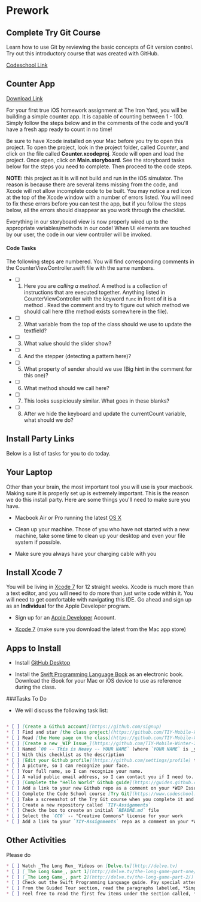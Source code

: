 # Prework

## Complete Try Git Course 
<p>
Learn how to use Git by reviewing the basic concepts of Git version control. Try out this introductory course that was created with GitHub.
</p>

[Codeschool Link](https://www.codeschool.com/courses/try-git)

## Counter App

[Download Link](https://www.dropbox.com/s/9m338xmbm7g2s4g/Counter-starter.zip?dl=0)

For your first true iOS homework assignment at The Iron Yard, you will be building a simple counter app. It is capable of counting between 1 - 100. Simply follow the steps below and in the comments of the code and you'll have a fresh app ready to count in no time!

Be sure to have Xcode installed on your Mac before you try to open this project. To open the project, look in the project folder, called *Counter*, and click on the file called **Counter.xcodeproj**. Xcode will open and load the project. Once open, click on **Main.storyboard**. See the storyboard tasks below for the steps you need to complete. Then proceed to the code steps.

**NOTE:** this project as it is will not build and run in the iOS simulator. The reason is because there are several items missing from the code, and Xcode will not allow incomplete code to be built. You may notice a red icon at the top of the Xcode window with a number of errors listed. You will need to fix these errors before you can test the app, but if you follow the steps below, all the errors should disappear as you work through the checklist.

Everything in our storyboard view is now properly wired up to the appropriate variables/methods in our code! When UI elements are touched by our user, the code in our view controller will be invoked.

#### Code Tasks

The following steps are numbered. You will find corresponding comments in the CounterViewController.swift file with the same numbers.

* [ ] 1. Here you are *calling a method*. A method is a collection of instructions that are executed together. Anything listed in CounterViewController with the keyword ```func``` in front of it is a method . Read the comment and try to figure out which method we should call here (the method exists somewhere in the file).
* [ ] 2. What variable from the top of the class should we use to update the textfield?
* [ ] 3. What value should the slider show?
* [ ] 4. And the stepper (detecting a pattern here)?
* [ ] 5.  What property of sender should we use (Big hint in the comment for this one)?
* [ ] 6. What method should we call here? 
* [ ] 7. This looks suspiciously similar. What goes in these blanks?
* [ ] 8. After we hide the keyboard and update the currentCount variable, what should we do?
 
## Install Party Links 

Below is a list of tasks for you to do today. 

## Your Laptop

Other than your brain, the most important tool you will use is your macbook. Making sure it is properly set up is extremely important. This is the reason we do this install party. Here are some things you'll need to make sure you have.

- Macbook Air or Pro running the latest [OS X](https://itunes.apple.com/us/app/os-x-el-capitan/id1018109117?mt=12)

- Clean up your machine. Those of you who have not started with a new machine, take some time to clean up your desktop and even your file system if possible.

- Make sure you always have your charging cable with you

## Install Xcode 7

You will be living in [Xcode 7](https://itunes.apple.com/us/app/xcode/id497799835?mt=12) for 12 straight weeks. Xcode is much more than a text editor, and you will need to do more than just write code within it. You will need to get comfortable with navigating this IDE. Go ahead and sign up as an **Individual** for the Apple Developer program.

- Sign up for an [Apple Developer](https://developer.apple.com/programs/) Account.

- [Xcode 7](https://itunes.apple.com/us/app/xcode/id497799835?mt=12) (make sure you download the latest from the Mac app store)

## Apps to Install

- Install [GitHub Desktop](https://desktop.github.com)

- Install the [Swift Programming Language Book](https://itunes.apple.com/us/book/swift-programming-language/id881256329?mt=11) as an electronic book. Download the iBook for your Mac or iOS device to use as reference during the class.

###Tasks To Do

- We will discuss the following task list:

```markdown

* [ ] [Create a Github account](https://github.com/signup)
* [ ] Find and star [the class project](https://github.com/TIY-Mobile-Winter-2016/TIY-Course)
* [ ] Read [the Home page on the class](https://github.com/TIY-Mobile-Winter-2016/TIY-Course)
* [ ] [Create a new _WIP Issue_](https://github.com/TIY-Mobile-Winter-2016/issues/new)
* [ ] Named `00 -- This is Heavy -- YOUR NAME` (where `YOUR NAME` is _your_ name)
* [ ] With this checklist as the description
* [ ] [Edit your Github profile](https://github.com/settings/profile) to provide:
* [ ] A picture, so I can recognize your face.
* [ ] Your full name, so I can recognize your name.
* [ ] A valid public email address, so I can contact you if I need to.
* [ ] [Complete the "Hello World" Github guide](https://guides.github.com/activities/hello-world/)
* [ ] Add a link to your new Github repo as a comment on your *WIP Issue*
* [ ] Complete the Code School course [Try Git](https://www.codeschool.com/courses/try-git)
* [ ] Take a screenshot of the Try Git course when you complete it and add it as a comment to your *WIP Issue*
* [ ] Create a new repository called `TIY-Assignments`
* [ ] Check the box to create an initial `README.md` file
* [ ] Select the `CC0` -- "Creative Commons" license for your work
* [ ] Add a link to your `TIY-Assignments` repo as a comment on your *WIP Issue*

```

## Other Activities

Please do

```markdown
* [ ] Watch _The Long Run_ Videos on [Delve.tv](http://delve.tv)
* [ ] [_The Long Game_, part 1](http://delve.tv/the-long-game-part-one/)
* [ ] [_The Long Game_, part 2](http://delve.tv/the-long-game-part-2/)
* [ ] Check out the Swift Programming Language guide. Pay special attention to the first section [*Welcome To Swift*](https://developer.apple.com/library/ios/documentation/Swift/Conceptual/Swift_Programming_Language/GuidedTour.html).
* [ ] From the Guided Tour section, read the paragraphs labelled, *Simple Values* and *Control Flow*.
* [ ] Feel free to read the first few items under the section called, *The Basics*. This is in the *Language Guide* chapter.

```



